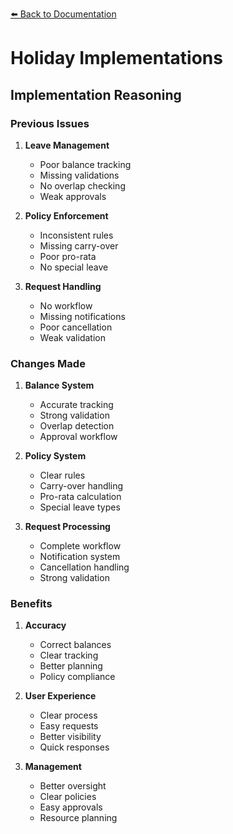 [⬅️ Back to Documentation](../../README.md)

# Holiday Implementations

## Implementation Reasoning

### Previous Issues
1. **Leave Management**
   - Poor balance tracking
   - Missing validations
   - No overlap checking
   - Weak approvals

2. **Policy Enforcement**
   - Inconsistent rules
   - Missing carry-over
   - Poor pro-rata
   - No special leave

3. **Request Handling**
   - No workflow
   - Missing notifications
   - Poor cancellation
   - Weak validation

### Changes Made
1. **Balance System**
   - Accurate tracking
   - Strong validation
   - Overlap detection
   - Approval workflow

2. **Policy System**
   - Clear rules
   - Carry-over handling
   - Pro-rata calculation
   - Special leave types

3. **Request Processing**
   - Complete workflow
   - Notification system
   - Cancellation handling
   - Strong validation

### Benefits
1. **Accuracy**
   - Correct balances
   - Clear tracking
   - Better planning
   - Policy compliance

2. **User Experience**
   - Clear process
   - Easy requests
   - Better visibility
   - Quick responses

3. **Management**
   - Better oversight
   - Clear policies
   - Easy approvals
   - Resource planning
